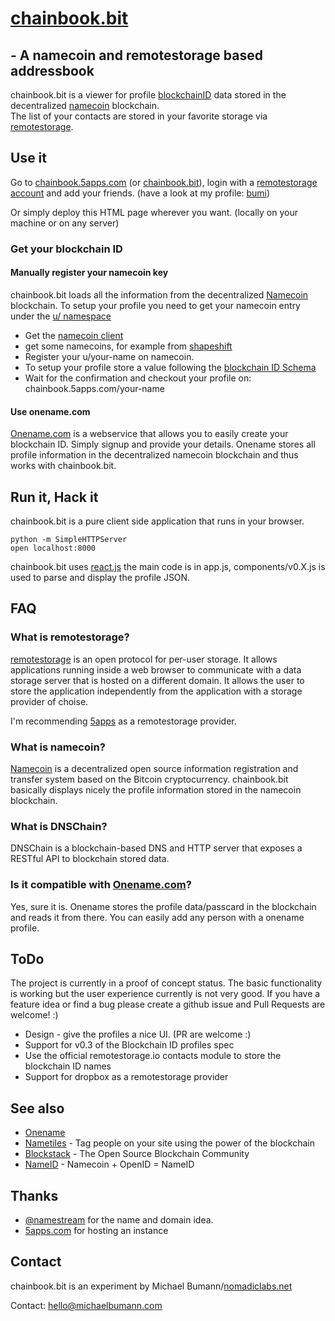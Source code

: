 # [chainbook.bit](http://chainbook.bit/)
## - A namecoin and remotestorage based addressbook

chainbook.bit is a viewer for profile [blockchainID](https://github.com/blockstack/blockstack/wiki/Blockchain-ID) data stored in the decentralized [namecoin](http://namecoin.info) blockchain.  
The list of your contacts are stored in your favorite storage via [remotestorage](http://remotestorage.io). 

## Use it

Go to [chainbook.5apps.com](https://chainbook.5apps.com) (or [chainbook.bit](http://chainbook.bit)), login with a [remotestorage account](http://5apps.com/storage) and add your friends. (have a look at my profile: [bumi](https://chainbook.5apps.com/bumi))

Or simply deploy this HTML page wherever you want. (locally on your machine or on any server)

### Get your blockchain ID

#### Manually register your namecoin key

chainbook.bit loads all the information from the decentralized [Namecoin](https://namecoin.org/) blockchain. 
To setup your profile you need to get your namecoin entry under the [u/ namespace](https://wiki.namecoin.org/index.php?title=OneName)

* Get the [namecoin client](https://namecoin.info/?p=download) 
* get some namecoins, for example from [shapeshift](https://shapeshift.io/#)
* Register your u/your-name on namecoin. 
* To setup your profile store a value following the [blockchain ID Schema](https://github.com/blockstack/blockstack/wiki/Blockchain-ID-Schema-v2)
* Wait for the confirmation and checkout your profile on: chainbook.5apps.com/your-name

#### Use onename.com

[Onename.com](https://onename.com/) is a webservice that allows you to easily create your blockchain ID. 
Simply signup and provide your details. Onename stores all profile information in the decentralized namecoin blockchain and thus works with chainbook.bit.


## Run it, Hack it

chainbook.bit is a pure client side application that runs in your browser.

    python -m SimpleHTTPServer
    open localhost:8000

chainbook.bit uses [react.js](http://reactjs.com) the main code is in app.js, components/v0.X.js is used to parse and display the profile JSON. 


## FAQ

### What is remotestorage?

[remotestorage](https://remotestorage.io/) is an open protocol for per-user storage. It allows applications running inside a web browser to communicate with a data storage server that is hosted on a different domain. 
It allows the user to store the application independently from the application with a storage provider of choise. 

I'm recommending [5apps](https://5apps.com) as a remotestorage provider.

### What is namecoin?

[Namecoin](http://namecoin.org/) is a decentralized open source information registration and transfer system based on the Bitcoin cryptocurrency.
chainbook.bit basically displays nicely the profile information stored in the namecoin blockchain.

### What is DNSChain?

DNSChain is a blockchain-based DNS and HTTP server that exposes a RESTful API to blockchain stored data. 


### Is it compatible with [Onename.com](https://onename.com/)?

Yes, sure it is. Onename stores the profile data/passcard in the blockchain and reads it from there. You can easily add any person with a onename profile.

## ToDo

The project is currently in a proof of concept status. The basic functionality is working but the user experience currently is not very good.
If you have a feature idea or find a bug please create a github issue and Pull Requests are welcome! :)

* Design - give the profiles a nice UI. (PR are welcome :) 
* Support for v0.3 of the Blockchain ID profiles spec
* Use the official remotestorage.io contacts module to store the blockchain ID names 
* Support for dropbox as a remotestorage provider

## See also

* [Onename](https://onename.com/) 
* [Nametiles](https://nametiles.co/) - Tag people on your site using the power of the blockchain
* [Blockstack](https://blockstack.org/) - The Open Source Blockchain Community
* [NameID](https://nameid.org/) - Namecoin + OpenID = NameID

## Thanks

* [@namestream](https://twitter.com/namestream/status/638329312173813760) for the name and domain idea.
* [5apps.com](https://5apps.com/) for hosting an instance


## Contact

chainbook.bit is an experiment by Michael Bumann/[nomadiclabs.net](http://nomadiclabs.net)

Contact: hello@michaelbumann.com

